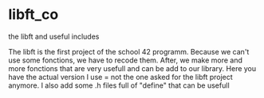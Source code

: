 # libft_co
the libft and useful includes

The libft is the first project of the school 42 programm. Because we can't use some fonctions, we have to recode them. 
After, we make more and more fonctions that are very usefull and can be add to our library. 
Here you have the actual version I use = not the one asked for the libft project anymore.
I also add some .h files full of "define" that can be usefull
